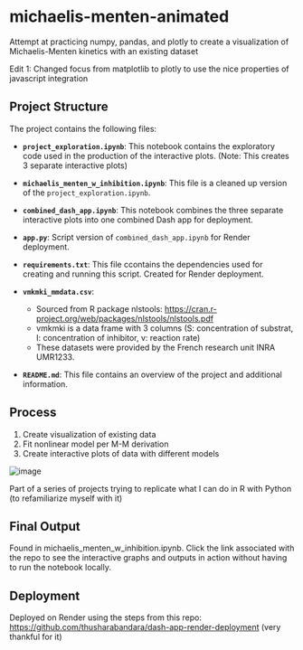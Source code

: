 # michaelis-menten-animated
Attempt at practicing numpy, pandas, and plotly to create a visualization of Michaelis-Menten kinetics with an existing dataset

Edit 1: Changed focus from matplotlib to plotly to use the nice properties of javascript integration

## Project Structure 

The project contains the following files:

- **`project_exploration.ipynb`**: This notebook contains the exploratory code used in the production of the interactive plots. (Note: This creates 3 separate interactive plots)
  
- **`michaelis_menten_w_inhibition.ipynb`**: This file is a cleaned up version of the `project_exploration.ipynb`.

- **`combined_dash_app.ipynb`**: This notebook combines the three separate interactive plots into one combined Dash app for deployment.

- **`app.py`**: Script version of `combined_dash_app.ipynb` for Render deployment.

- **`requirements.txt`**: This file ccontains the dependencies used for creating and running this script. Created for Render deployment.

- **`vmkmki_mmdata.csv`**:
  - Sourced from R package nlstools: https://cran.r-project.org/web/packages/nlstools/nlstools.pdf
  - vmkmki is a data frame with 3 columns (S: concentration of substrat, I: concentration of inhibitor, v: reaction rate)
  - These datasets were provided by the French research unit INRA UMR1233.

- **`README.md`**: This file contains an overview of the project and additional information.

## Process
1. Create visualization of existing data
2. Fit nonlinear model per M-M derivation
3. Create interactive plots of data with different models

![image](https://github.com/user-attachments/assets/3f2d2041-34c7-49cf-be29-99a180a50bf5)

Part of a series of projects trying to replicate what I can do in R with Python (to refamiliarize myself with it)

## Final Output
Found in michaelis_menten_w_inhibition.ipynb. Click the link associated with the repo to see the interactive graphs and outputs in action without having to run the notebook locally.

## Deployment
Deployed on Render using the steps from this repo: https://github.com/thusharabandara/dash-app-render-deployment (very thankful for it)
